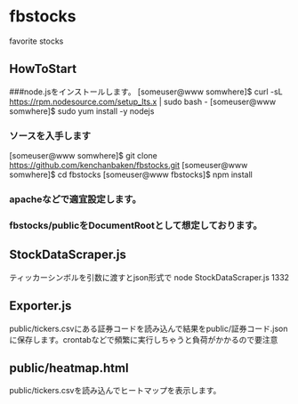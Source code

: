 # fbstocks
favorite stocks

## HowToStart
###node.jsをインストールします。
[someuser@www somwhere]$ curl -sL https://rpm.nodesource.com/setup_lts.x | sudo bash -
[someuser@www somwhere]$ sudo yum install -y nodejs

### ソースを入手します
[someuser@www somwhere]$ git clone https://github.com/kenchanbaken/fbstocks.git
[someuser@www somwhere]$ cd fbstocks
[someuser@www fbstocks]$ npm install

### apacheなどで適宜設定します。
### fbstocks/publicをDocumentRootとして想定しております。

## StockDataScraper.js
ティッカーシンボルを引数に渡すとjson形式で
node StockDataScraper.js 1332

## Exporter.js
public/tickers.csvにある証券コードを読み込んで結果をpublic/証券コード.jsonに保存します。crontabなどで頻繁に実行しちゃうと負荷がかかるので要注意

## public/heatmap.html
public/tickers.csvを読み込んでヒートマップを表示します。